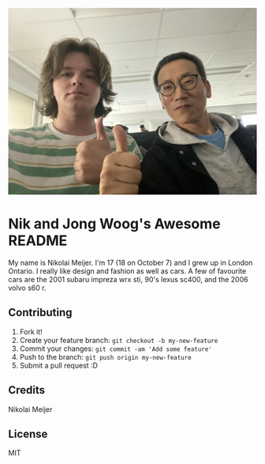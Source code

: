 ![Photo not loading...](/img/team.jpg "Team photo")

# Nik and Jong Woog's Awesome README

My name is Nikolai Meijer. I'm 17 (18 on October 7) and I grew up in London Ontario. I really like design and fashion as well as cars. A few of favourite cars are the 2001 subaru impreza wrx sti, 90's lexus sc400, and the 2006 volvo s60 r.

## Contributing

1. Fork it!
2. Create your feature branch: `git checkout -b my-new-feature`
3. Commit your changes: `git commit -am 'Add some feature'`
4. Push to the branch: `git push origin my-new-feature`
5. Submit a pull request :D

## Credits

Nikolai Meijer

## License

MIT